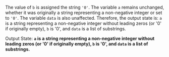 The value of `b` is assigned the string `'0'`. The variable `a` remains unchanged, whether it was originally a string representing a non-negative integer or set to `'0'`. The variable `data` is also unaffected. Therefore, the output state is: `a` is a string representing a non-negative integer without leading zeros (or '0' if originally empty), `b` is '0', and `data` is a list of substrings.

Output State: **`a` is a string representing a non-negative integer without leading zeros (or '0' if originally empty), `b` is '0', and `data` is a list of substrings.**